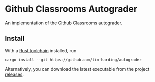 # Github Classrooms Autograder

An implementation of the Github Classrooms autograder.

## Install
With a [Rust toolchain](https://www.rust-lang.org/tools/install) installed, run

`cargo install --git https://github.com/tim-harding/autograder`

Alternatively, you can download the latest executable from the project [releases](https://github.com/tim-harding/autograder/releases/).